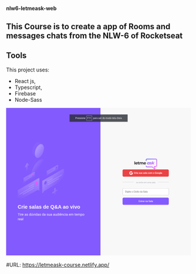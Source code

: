 #### nlw6-letmeask-web

## This Course is to create a app of Rooms and messages chats from the NLW-6  of Rocketseat

## Tools
This project uses:
- React js, 
- Typescript,
-  Firebase
-  Node-Sass

<img src="/home-git.png" alt="My cool logo"/>

#URL:
  https://letmeask-course.netlify.app/


